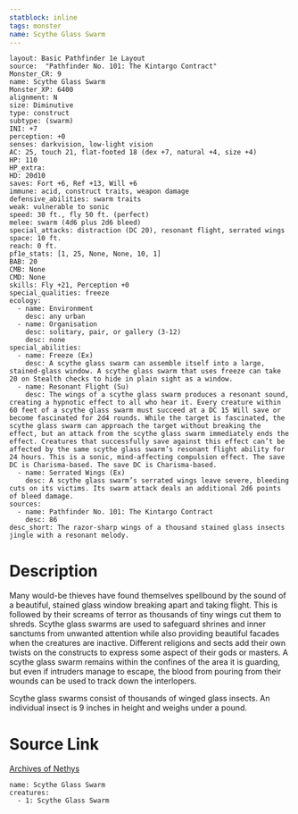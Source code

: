 ```yaml
---
statblock: inline
tags: monster
name: Scythe Glass Swarm
---
```

```statblock
layout: Basic Pathfinder 1e Layout
source:  "Pathfinder No. 101: The Kintargo Contract"
Monster_CR: 9
name: Scythe Glass Swarm
Monster_XP: 6400
alignment: N
size: Diminutive
type: construct
subtype: (swarm)
INI: +7
perception: +0
senses: darkvision, low-light vision
AC: 25, touch 21, flat-footed 18 (dex +7, natural +4, size +4)
HP: 110
HP_extra: 
HD: 20d10
saves: Fort +6, Ref +13, Will +6
immune: acid, construct traits, weapon damage
defensive_abilities: swarm traits
weak: vulnerable to sonic
speed: 30 ft., fly 50 ft. (perfect)
melee: swarm (4d6 plus 2d6 bleed)
special_attacks: distraction (DC 20), resonant flight, serrated wings
space: 10 ft.
reach: 0 ft.
pf1e_stats: [1, 25, None, None, 10, 1]
BAB: 20
CMB: None
CMD: None
skills: Fly +21, Perception +0
special_qualities: freeze
ecology:
  - name: Environment
    desc: any urban
  - name: Organisation
    desc: solitary, pair, or gallery (3-12)
    desc: none
special_abilities:
  - name: Freeze (Ex)
    desc: A scythe glass swarm can assemble itself into a large, stained-glass window. A scythe glass swarm that uses freeze can take 20 on Stealth checks to hide in plain sight as a window.
  - name: Resonant Flight (Su)
    desc: The wings of a scythe glass swarm produces a resonant sound, creating a hypnotic effect to all who hear it. Every creature within 60 feet of a scythe glass swarm must succeed at a DC 15 Will save or become fascinated for 2d4 rounds. While the target is fascinated, the scythe glass swarm can approach the target without breaking the effect, but an attack from the scythe glass swarm immediately ends the effect. Creatures that successfully save against this effect can’t be affected by the same scythe glass swarm’s resonant flight ability for 24 hours. This is a sonic, mind-affecting compulsion effect. The save DC is Charisma-based. The save DC is Charisma-based.
  - name: Serrated Wings (Ex)
    desc: A scythe glass swarm’s serrated wings leave severe, bleeding cuts on its victims. Its swarm attack deals an additional 2d6 points of bleed damage.
sources:
  - name: Pathfinder No. 101: The Kintargo Contract
    desc: 86
desc_short: The razor-sharp wings of a thousand stained glass insects jingle with a resonant melody.
```
# Description
Many would-be thieves have found themselves spellbound by the sound of a beautiful, stained glass window breaking apart and taking flight. This is followed by their screams of terror as thousands of tiny wings cut them to shreds. Scythe glass swarms are used to safeguard shrines and inner sanctums from unwanted attention while also providing beautiful facades when the creatures are inactive. Different religions and sects add their own twists on the constructs to express some aspect of their gods or masters. A scythe glass swarm remains within the confines of the area it is guarding, but even if intruders manage to escape, the blood from pouring from their wounds can be used to track down the interlopers.

Scythe glass swarms consist of thousands of winged glass insects. An individual insect is 9 inches in height and weighs under a pound.
# Source Link
[Archives of Nethys](https://aonprd.com/MonsterDisplay.aspx?ItemName=Scythe%20Glass%20Swarm)
```encounter-table
name: Scythe Glass Swarm
creatures:
  - 1: Scythe Glass Swarm
```
